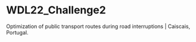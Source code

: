 # WDL22_Challenge2
Optimization of public transport routes during road interruptions | Caiscais, Portugal.
